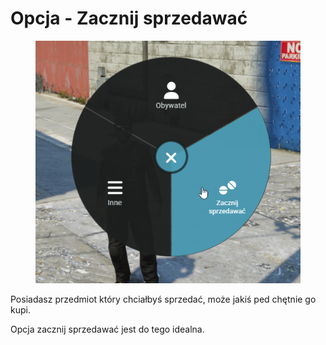 # Opcja - Zacznij sprzedawać

<figure><img src="../../.gitbook/assets/obraz_2025-08-13_180645790.png" alt=""><figcaption></figcaption></figure>

Posiadasz przedmiot który chciałbyś sprzedać, może jakiś ped chętnie go kupi.

Opcja zacznij sprzedawać jest do tego idealna.

